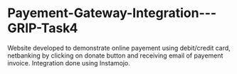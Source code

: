 # Payement-Gateway-Integration---GRIP-Task4
Website developed to demonstrate online payement using debit/credit card, netbanking by clicking on donate button and receiving email of payement invoice. Integration done using Instamojo.

